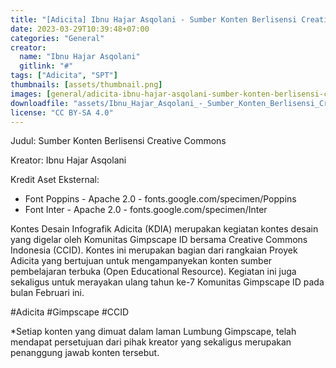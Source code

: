 ```yaml
---
title: "[Adicita] Ibnu Hajar Asqolani - Sumber Konten Berlisensi Creative Commons"
date: 2023-03-29T10:39:48+07:00
categories: "General"
creator: 
  name: "Ibnu Hajar Asqolani"
  gitlink: "#"
tags: ["Adicita", "SPT"]
thumbnails: [assets/thumbnail.png]
images: [general/adicita-ibnu-hajar-asqolani-sumber-konten-berlisensi-creative-commons/assets/thumbnail.png]
downloadfile: "assets/Ibnu_Hajar_Asqolani_-_Sumber_Konten_Berlisensi_Creative_Commons.zip"
license: "CC BY-SA 4.0"
---
```

Judul: Sumber Konten Berlisensi Creative Commons

Kreator: Ibnu Hajar Asqolani


<!--more-->
Kredit Aset Eksternal:
- Font Poppins - Apache 2.0 - fonts.google.com/specimen/Poppins
- Font Inter - Apache 2.0 - fonts.google.com/specimen/Inter

Kontes Desain Infografik Adicita (KDIA) merupakan kegiatan kontes desain yang digelar oleh Komunitas Gimpscape ID bersama Creative Commons Indonesia (CCID). Kontes ini merupakan bagian dari rangkaian Proyek Adicita yang bertujuan untuk mengampanyekan konten sumber pembelajaran terbuka (Open Educational Resource). Kegiatan ini juga sekaligus untuk merayakan ulang tahun ke-7 Komunitas Gimpscape ID pada bulan Februari ini.

#Adicita #Gimpscape #CCID

*Setiap konten yang dimuat dalam laman Lumbung Gimpscape, telah mendapat persetujuan dari pihak kreator yang sekaligus merupakan penanggung jawab konten tersebut.
